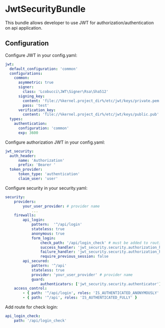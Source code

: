 # JwtSecurityBundle
This bundle allows developer to use JWT for authorization/authentication on api application. 

## Configuration
Configure JWT in your config.yaml:
````YAML
jwt:
  default_configuration: 'common'
  configurations:
    common:
      asymmetric: true
      signer:
        class: 'Lcobucci\JWT\Signer\Rsa\Sha512'
      signing_key:
        content: 'file://%kernel.project_dir%/etc/jwt/keys/private.pem'
        pass: 'test'
      verification_key:
        content: 'file://%kernel.project_dir%/etc/jwt/keys/public.pub'
  types:
    authentication:
      configuration: 'common'
      exp: 3600
````
Configure authorization JWT in your config.yaml:
````YAML
jwt_security:
  auth_header:
      name: 'Authorization'
      prefix: 'Bearer '
  token_provider:
      token_type: 'authentication'
      claim_user: 'user'
````
Configure security in your security.yaml:
````YAML
security:
    providers:
        your_user_provider: # provider name
            ...    
    firewalls:
        api_login:
            pattern:  '^/api/login'
            stateless: true
            anonymous: true
            form_login:
                check_path: '/api/login_check' # must be added to routing.yaml
                success_handler: 'jwt_security.security.authorization_handler'
                failure_handler: 'jwt_security.security.authorization_handler'
                require_previous_session: false
        api_secured:
            pattern: '^/api'
            stateless: true
            provider: 'your_user_provider' # provider name
            guard:
                authenticators: ['jwt_security.security.authenticator']
    access_control:
        - { path: '^/api/login', roles: 'IS_AUTHENTICATED_ANONYMOUSLY' }
        - { path: '^/api', roles: 'IS_AUTHENTICATED_FULLY' }        
````
Add route for check login:
````YAML
api_login_check:
    path: '/api/login_check'        
````